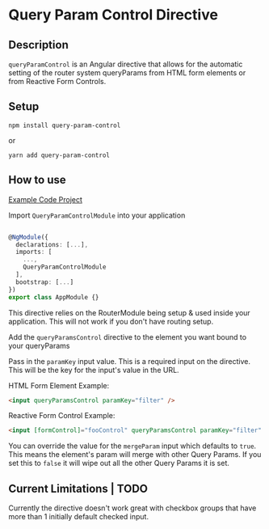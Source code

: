 # Query Param Control Directive

## Description

`queryParamControl` is an Angular directive that allows for the automatic setting of the router system queryParams from HTML form elements or from Reactive Form Controls.

## Setup

`npm install query-param-control`

or

`yarn add query-param-control`

## How to use

[Example Code Project](https://github.com/zjkipping/query-param-control-directive/tree/master/projects/demo)

Import `QueryParamControlModule` into your application

```typescript

@NgModule({
  declarations: [...],
  imports: [
    ...,
    QueryParamControlModule
  ],
  bootstrap: [...]
})
export class AppModule {}

```

This directive relies on the RouterModule being setup & used inside your application. This will not work if you don't have routing setup.

Add the `queryParamsControl` directive to the element you want bound to your queryParams

Pass in the `paramKey` input value. This is a required input on the directive. This will be the key for the input's value in the URL.

HTML Form Element Example:

```html
<input queryParamsControl paramKey="filter" />
```

Reactive Form Control Example:

```html
<input [formControl]="fooControl" queryParamsControl paramKey="filter" />
```

You can override the value for the `mergeParam` input which defaults to `true`. This means the element's param will merge with other Query Params.
If you set this to `false` it will wipe out all the other Query Params it is set.

## Current Limitations | TODO

Currently the directive doesn't work great with checkbox groups that have more than 1 initially default checked input.
